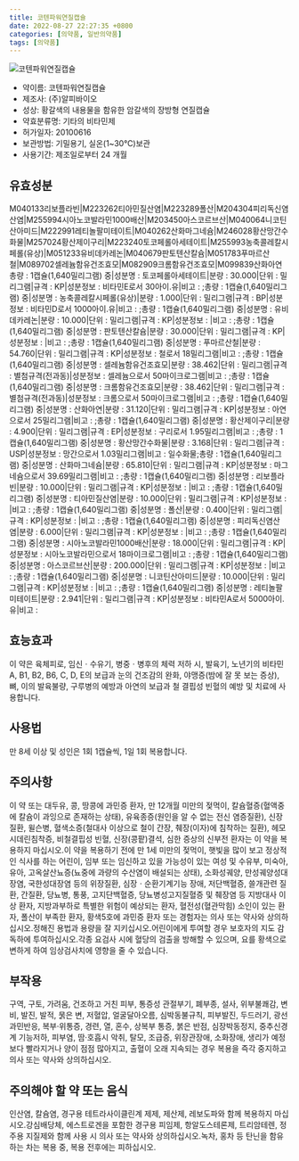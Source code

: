 ```yaml
---
title: 코텐파워연질캡슐
date: 2022-08-27 22:27:35 +0800
categories: [의약품, 일반의약품]
tags: [의약품]
---
```

![코텐파워연질캡슐](https://nedrug.mfds.go.kr/pbp/cmn/itemImageDownload/154333336303100018)

- 약이름: 코텐파워연질캡슐
- 제조사: (주)알피바이오
- 성상: 황갈색의 내용물을 함유한 암갈색의 장방형 연질캡슐
- 약효분류명: 기타의 비타민제
- 허가일자: 20100616
- 보관방법: 기밀용기, 실온(1~30℃)보관
- 사용기간: 제조일로부터 24 개월
## 유효성분
M040133리보플라빈|M223262티아민질산염|M223289폴산|M204304피리독신염산염|M255994시아노코발라민1000배산|M203450아스코르브산|M040064니코틴산아미드|M222991레티놀팔미테이트|M040262산화마그네슘|M246028황산망간수화물|M257024황산제이구리|M223240토코페롤아세테이트|M255993농축콜레칼시페롤(유상)|M051233유비데카레논|M040679판토텐산칼슘|M051783푸마르산철|M089702셀레늄함유건조효모|M082909크롬함유건조효모|M099839산화아연
총량 : 1캡슐(1,640밀리그램) 중|성분명 : 토코페롤아세테이트|분량 : 30.000|단위 : 밀리그램|규격 : KP|성분정보 : 비타민E로서 30아이.유|비고 : ;총량 : 1캡슐(1,640밀리그램) 중|성분명 : 농축콜레칼시페롤(유상)|분량 : 1.000|단위 : 밀리그램|규격 : BP|성분정보 : 비타민D로서 1000아이.유|비고 : ;총량 : 1캡슐(1,640밀리그램) 중|성분명 : 유비데카레논|분량 : 10.000|단위 : 밀리그램|규격 : KP|성분정보 : |비고 : ;총량 : 1캡슐(1,640밀리그램) 중|성분명 : 판토텐산칼슘|분량 : 30.000|단위 : 밀리그램|규격 : KP|성분정보 : |비고 : ;총량 : 1캡슐(1,640밀리그램) 중|성분명 : 푸마르산철|분량 : 54.760|단위 : 밀리그램|규격 : KP|성분정보 : 철로서 18밀리그램|비고 : ;총량 : 1캡슐(1,640밀리그램) 중|성분명 : 셀레늄함유건조효모|분량 : 38.462|단위 : 밀리그램|규격 : 별첨규격(전과동)|성분정보 : 셀레늄으로서 50마이크로그램|비고 : ;총량 : 1캡슐(1,640밀리그램) 중|성분명 : 크롬함유건조효모|분량 : 38.462|단위 : 밀리그램|규격 : 별첨규격(전과동)|성분정보 : 크롬으로서 50마이크로그램|비고 : ;총량 : 1캡슐(1,640밀리그램) 중|성분명 : 산화아연|분량 : 31.120|단위 : 밀리그램|규격 : KP|성분정보 : 아연으로서 25밀리그램|비고 : ;총량 : 1캡슐(1,640밀리그램) 중|성분명 : 황산제이구리|분량 : 4.900|단위 : 밀리그램|규격 : EP|성분정보 : 구리로서 1.95밀리그램|비고 : ;총량 : 1캡슐(1,640밀리그램) 중|성분명 : 황산망간수화물|분량 : 3.168|단위 : 밀리그램|규격 : USP|성분정보 : 망간으로서 1.03밀리그램|비고 : 일수화물;총량 : 1캡슐(1,640밀리그램) 중|성분명 : 산화마그네슘|분량 : 65.810|단위 : 밀리그램|규격 : KP|성분정보 : 마그네슘으로서 39.69밀리그램|비고 : ;총량 : 1캡슐(1,640밀리그램) 중|성분명 : 리보플라빈|분량 : 10.000|단위 : 밀리그램|규격 : KP|성분정보 : |비고 : ;총량 : 1캡슐(1,640밀리그램) 중|성분명 : 티아민질산염|분량 : 10.000|단위 : 밀리그램|규격 : KP|성분정보 : |비고 : ;총량 : 1캡슐(1,640밀리그램) 중|성분명 : 폴산|분량 : 0.400|단위 : 밀리그램|규격 : KP|성분정보 : |비고 : ;총량 : 1캡슐(1,640밀리그램) 중|성분명 : 피리독신염산염|분량 : 6.000|단위 : 밀리그램|규격 : KP|성분정보 : |비고 : ;총량 : 1캡슐(1,640밀리그램) 중|성분명 : 시아노코발라민1000배산|분량 : 18.000|단위 : 밀리그램|규격 : KP|성분정보 : 시아노코발라민으로서 18마이크로그램|비고 : ;총량 : 1캡슐(1,640밀리그램) 중|성분명 : 아스코르브산|분량 : 200.000|단위 : 밀리그램|규격 : KP|성분정보 : |비고 : ;총량 : 1캡슐(1,640밀리그램) 중|성분명 : 니코틴산아미드|분량 : 10.000|단위 : 밀리그램|규격 : KP|성분정보 : |비고 : ;총량 : 1캡슐(1,640밀리그램) 중|성분명 : 레티놀팔미테이트|분량 : 2.941|단위 : 밀리그램|규격 : KP|성분정보 : 비타민A로서 5000아이.유|비고 :
## 효능효과
이 약은 육체피로, 임신ㆍ수유기, 병중ㆍ병후의 체력 저하 시, 발육기, 노년기의 비타민 A, B1, B2, B6, C, D, E의 보급과 눈의 건조감의 완화, 야맹증(밤에 잘 못 보는 증상), 뼈, 이의 발육불량, 구루병의 예방과 아연의 보급과 철 결핍성 빈혈의 예방 및 치료에 사용합니다.
## 사용법
만 8세 이상 및 성인은 1회 1캡슐씩, 1일 1회 복용합니다.
## 주의사항
이 약 또는 대두유, 콩, 땅콩에 과민증 환자, 만 12개월 미만의 젖먹이, 칼슘혈증(혈액중에 칼슘이 과잉으로 존재하는 상태), 유육종증(원인을 알 수 없는 전신 염증질환), 신장질환, 윌슨병, 혈색소증(철대사 이상으로 철이 간장, 췌장(이자)에 침착하는 질환), 헤모시데린침착증, 비철결핍성 빈혈, 신장(콩팥)결석, 심한 증상의 신부전 환자는 이 약을 복용하지 마십시오.이 약을 복용하기 전에 만 1세 미만의 젖먹이, 햇빛을 많이 보고 정상적인 식사를 하는 어린이, 임부 또는 임신하고 있을 가능성이 있는 여성 및 수유부, 미숙아, 유아, 고옥살산뇨증(뇨중에 과량의 수산염이 배설되는 상태), 소화성궤양, 만성궤양성대장염, 국한성대장염 등의 위장질환, 심장ㆍ순환기계기능 장애, 저단백혈증, 쓸개관련 질환, 간질환, 당뇨병, 통풍, 고지단백혈증, 당뇨병성고지질혈증 및 췌장염 등 지방대사 이상 환자, 지방과부하로 특별한 위험이 예상되는 환자, 혈전성(혈관막힘) 소인이 있는 환자, 폴산이 부족한 환자, 황색5호에 과민증 환자 또는 경험자는 의사 또는 약사와 상의하십시오.정해진 용법과 용량을 잘 지키십시오.어린이에게 투여할 경우 보호자의 지도 감독하에 투여하십시오.각종 요검사 시에 혈당의 검출을 방해할 수 있으며, 요를 황색으로 변하게 하여 임상검사치에 영향을 줄 수 있습니다.
## 부작용
구역, 구토, 가려움, 건조하고 거친 피부, 통증성 관절부기, 폐부종, 설사, 위부불쾌감, 변비, 발진, 발적, 묽은 변, 저혈압, 얼굴달아오름, 심박동불규칙, 피부발진, 두드러기, 광선과민반응, 복부·위통증, 경련, 열, 혼수, 상복부 통증, 붉은 반점, 심장박동정지, 중추신경계 기능저하, 피부염, 땀·호흡시 악취, 탈모, 조급증, 위장관장애, 소화장애, 생리가 예정보다 빨라지거나 양이 점점 많아지고, 출혈이 오래 지속되는 경우 복용을 즉각 중지하고 의사 또는 약사와 상의하십시오.
## 주의해야 할 약 또는 음식
인산염, 칼슘염, 경구용 테트라사이클린계 제제, 제산제, 레보도파와 함께 복용하지 마십시오.강심배당체, 에스트로겐을 포함한 경구용 피임제, 항알도스테론제, 트리암테렌, 정주용 지질제와 함께 사용 시 의사 또는 약사와 상의하십시오.녹차, 홍차 등 탄닌을 함유하는 차는 복용 중, 복용 전후에는 피하십시오.
